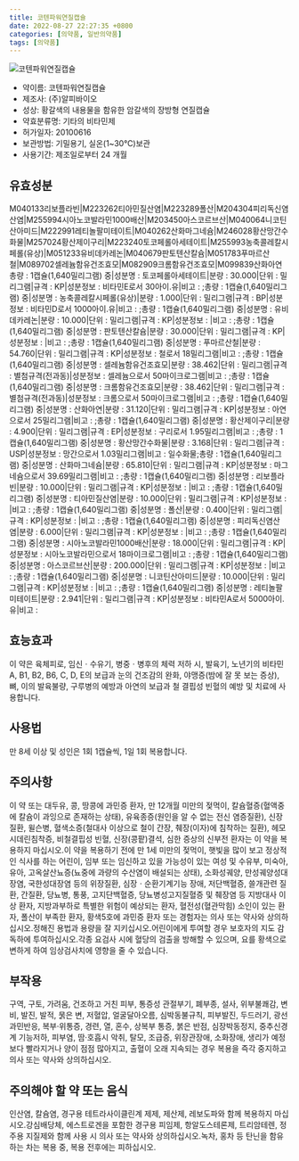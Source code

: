 ```yaml
---
title: 코텐파워연질캡슐
date: 2022-08-27 22:27:35 +0800
categories: [의약품, 일반의약품]
tags: [의약품]
---
```

![코텐파워연질캡슐](https://nedrug.mfds.go.kr/pbp/cmn/itemImageDownload/154333336303100018)

- 약이름: 코텐파워연질캡슐
- 제조사: (주)알피바이오
- 성상: 황갈색의 내용물을 함유한 암갈색의 장방형 연질캡슐
- 약효분류명: 기타의 비타민제
- 허가일자: 20100616
- 보관방법: 기밀용기, 실온(1~30℃)보관
- 사용기간: 제조일로부터 24 개월
## 유효성분
M040133리보플라빈|M223262티아민질산염|M223289폴산|M204304피리독신염산염|M255994시아노코발라민1000배산|M203450아스코르브산|M040064니코틴산아미드|M222991레티놀팔미테이트|M040262산화마그네슘|M246028황산망간수화물|M257024황산제이구리|M223240토코페롤아세테이트|M255993농축콜레칼시페롤(유상)|M051233유비데카레논|M040679판토텐산칼슘|M051783푸마르산철|M089702셀레늄함유건조효모|M082909크롬함유건조효모|M099839산화아연
총량 : 1캡슐(1,640밀리그램) 중|성분명 : 토코페롤아세테이트|분량 : 30.000|단위 : 밀리그램|규격 : KP|성분정보 : 비타민E로서 30아이.유|비고 : ;총량 : 1캡슐(1,640밀리그램) 중|성분명 : 농축콜레칼시페롤(유상)|분량 : 1.000|단위 : 밀리그램|규격 : BP|성분정보 : 비타민D로서 1000아이.유|비고 : ;총량 : 1캡슐(1,640밀리그램) 중|성분명 : 유비데카레논|분량 : 10.000|단위 : 밀리그램|규격 : KP|성분정보 : |비고 : ;총량 : 1캡슐(1,640밀리그램) 중|성분명 : 판토텐산칼슘|분량 : 30.000|단위 : 밀리그램|규격 : KP|성분정보 : |비고 : ;총량 : 1캡슐(1,640밀리그램) 중|성분명 : 푸마르산철|분량 : 54.760|단위 : 밀리그램|규격 : KP|성분정보 : 철로서 18밀리그램|비고 : ;총량 : 1캡슐(1,640밀리그램) 중|성분명 : 셀레늄함유건조효모|분량 : 38.462|단위 : 밀리그램|규격 : 별첨규격(전과동)|성분정보 : 셀레늄으로서 50마이크로그램|비고 : ;총량 : 1캡슐(1,640밀리그램) 중|성분명 : 크롬함유건조효모|분량 : 38.462|단위 : 밀리그램|규격 : 별첨규격(전과동)|성분정보 : 크롬으로서 50마이크로그램|비고 : ;총량 : 1캡슐(1,640밀리그램) 중|성분명 : 산화아연|분량 : 31.120|단위 : 밀리그램|규격 : KP|성분정보 : 아연으로서 25밀리그램|비고 : ;총량 : 1캡슐(1,640밀리그램) 중|성분명 : 황산제이구리|분량 : 4.900|단위 : 밀리그램|규격 : EP|성분정보 : 구리로서 1.95밀리그램|비고 : ;총량 : 1캡슐(1,640밀리그램) 중|성분명 : 황산망간수화물|분량 : 3.168|단위 : 밀리그램|규격 : USP|성분정보 : 망간으로서 1.03밀리그램|비고 : 일수화물;총량 : 1캡슐(1,640밀리그램) 중|성분명 : 산화마그네슘|분량 : 65.810|단위 : 밀리그램|규격 : KP|성분정보 : 마그네슘으로서 39.69밀리그램|비고 : ;총량 : 1캡슐(1,640밀리그램) 중|성분명 : 리보플라빈|분량 : 10.000|단위 : 밀리그램|규격 : KP|성분정보 : |비고 : ;총량 : 1캡슐(1,640밀리그램) 중|성분명 : 티아민질산염|분량 : 10.000|단위 : 밀리그램|규격 : KP|성분정보 : |비고 : ;총량 : 1캡슐(1,640밀리그램) 중|성분명 : 폴산|분량 : 0.400|단위 : 밀리그램|규격 : KP|성분정보 : |비고 : ;총량 : 1캡슐(1,640밀리그램) 중|성분명 : 피리독신염산염|분량 : 6.000|단위 : 밀리그램|규격 : KP|성분정보 : |비고 : ;총량 : 1캡슐(1,640밀리그램) 중|성분명 : 시아노코발라민1000배산|분량 : 18.000|단위 : 밀리그램|규격 : KP|성분정보 : 시아노코발라민으로서 18마이크로그램|비고 : ;총량 : 1캡슐(1,640밀리그램) 중|성분명 : 아스코르브산|분량 : 200.000|단위 : 밀리그램|규격 : KP|성분정보 : |비고 : ;총량 : 1캡슐(1,640밀리그램) 중|성분명 : 니코틴산아미드|분량 : 10.000|단위 : 밀리그램|규격 : KP|성분정보 : |비고 : ;총량 : 1캡슐(1,640밀리그램) 중|성분명 : 레티놀팔미테이트|분량 : 2.941|단위 : 밀리그램|규격 : KP|성분정보 : 비타민A로서 5000아이.유|비고 :
## 효능효과
이 약은 육체피로, 임신ㆍ수유기, 병중ㆍ병후의 체력 저하 시, 발육기, 노년기의 비타민 A, B1, B2, B6, C, D, E의 보급과 눈의 건조감의 완화, 야맹증(밤에 잘 못 보는 증상), 뼈, 이의 발육불량, 구루병의 예방과 아연의 보급과 철 결핍성 빈혈의 예방 및 치료에 사용합니다.
## 사용법
만 8세 이상 및 성인은 1회 1캡슐씩, 1일 1회 복용합니다.
## 주의사항
이 약 또는 대두유, 콩, 땅콩에 과민증 환자, 만 12개월 미만의 젖먹이, 칼슘혈증(혈액중에 칼슘이 과잉으로 존재하는 상태), 유육종증(원인을 알 수 없는 전신 염증질환), 신장질환, 윌슨병, 혈색소증(철대사 이상으로 철이 간장, 췌장(이자)에 침착하는 질환), 헤모시데린침착증, 비철결핍성 빈혈, 신장(콩팥)결석, 심한 증상의 신부전 환자는 이 약을 복용하지 마십시오.이 약을 복용하기 전에 만 1세 미만의 젖먹이, 햇빛을 많이 보고 정상적인 식사를 하는 어린이, 임부 또는 임신하고 있을 가능성이 있는 여성 및 수유부, 미숙아, 유아, 고옥살산뇨증(뇨중에 과량의 수산염이 배설되는 상태), 소화성궤양, 만성궤양성대장염, 국한성대장염 등의 위장질환, 심장ㆍ순환기계기능 장애, 저단백혈증, 쓸개관련 질환, 간질환, 당뇨병, 통풍, 고지단백혈증, 당뇨병성고지질혈증 및 췌장염 등 지방대사 이상 환자, 지방과부하로 특별한 위험이 예상되는 환자, 혈전성(혈관막힘) 소인이 있는 환자, 폴산이 부족한 환자, 황색5호에 과민증 환자 또는 경험자는 의사 또는 약사와 상의하십시오.정해진 용법과 용량을 잘 지키십시오.어린이에게 투여할 경우 보호자의 지도 감독하에 투여하십시오.각종 요검사 시에 혈당의 검출을 방해할 수 있으며, 요를 황색으로 변하게 하여 임상검사치에 영향을 줄 수 있습니다.
## 부작용
구역, 구토, 가려움, 건조하고 거친 피부, 통증성 관절부기, 폐부종, 설사, 위부불쾌감, 변비, 발진, 발적, 묽은 변, 저혈압, 얼굴달아오름, 심박동불규칙, 피부발진, 두드러기, 광선과민반응, 복부·위통증, 경련, 열, 혼수, 상복부 통증, 붉은 반점, 심장박동정지, 중추신경계 기능저하, 피부염, 땀·호흡시 악취, 탈모, 조급증, 위장관장애, 소화장애, 생리가 예정보다 빨라지거나 양이 점점 많아지고, 출혈이 오래 지속되는 경우 복용을 즉각 중지하고 의사 또는 약사와 상의하십시오.
## 주의해야 할 약 또는 음식
인산염, 칼슘염, 경구용 테트라사이클린계 제제, 제산제, 레보도파와 함께 복용하지 마십시오.강심배당체, 에스트로겐을 포함한 경구용 피임제, 항알도스테론제, 트리암테렌, 정주용 지질제와 함께 사용 시 의사 또는 약사와 상의하십시오.녹차, 홍차 등 탄닌을 함유하는 차는 복용 중, 복용 전후에는 피하십시오.
